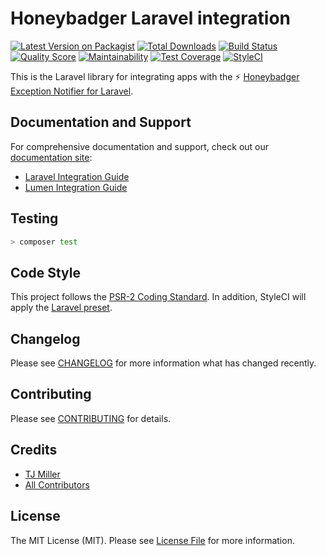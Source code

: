 # Honeybadger Laravel integration

[![Latest Version on Packagist](https://img.shields.io/packagist/v/honeybadger-io/honeybadger-laravel.svg?style=flat-square)](https://packagist.org/packages/honeybadger-io/honeybadger-laravel)
[![Total Downloads](https://img.shields.io/packagist/dt/honeybadger-io/honeybadger-laravel.svg?style=flat-square)](https://packagist.org/packages/honeybadger-io/honeybadger-laravel)
[![Build Status](https://img.shields.io/travis/honeybadger-io/honeybadger-laravel/master.svg?style=flat-square)](https://travis-ci.org/honeybadger-io/honeybadger-laravel)
[![Quality Score](https://img.shields.io/scrutinizer/g/honeybadger-io/honeybadger-laravel.svg?style=flat-square)](https://scrutinizer-ci.com/g/honeybadger-io/honeybadger-laravel)
[![Maintainability](https://api.codeclimate.com/v1/badges/8fdf4e1917297a9921d4/maintainability)](https://codeclimate.com/github/honeybadger-io/honeybadger-laravel/maintainability)
[![Test Coverage](https://api.codeclimate.com/v1/badges/8fdf4e1917297a9921d4/test_coverage)](https://codeclimate.com/github/honeybadger-io/honeybadger-laravel/test_coverage)
[![StyleCI](https://styleci.io/repos/138627377/shield)](https://github.styleci.io/repos/138627377)

This is the Laravel library for integrating apps with the :zap: [Honeybadger Exception Notifier for Laravel](https://www.honeybadger.io/for/laravel/?utm_source=github&utm_medium=readme&utm_campaign=laravel&utm_content=Honeybadger+Exception+Notifier+for+Laravel).

## Documentation and Support

For comprehensive documentation and support, check out our [documentation site](https://docs.honeybadger.io/lib/php/index.html):

- [Laravel Integration Guide](https://docs.honeybadger.io/lib/php/integration/laravel.html)
- [Lumen Integration Guide](https://docs.honeybadger.io/lib/php/integration/lumen.html)

## Testing
``` bash
> composer test
```

## Code Style
This project follows the [PSR-2 Coding Standard](https://github.com/php-fig/fig-standards/blob/master/accepted/PSR-2-coding-style-guide.md). In addition, StyleCI will apply the [Laravel preset](https://docs.styleci.io/presets#laravel).

## Changelog
Please see [CHANGELOG](CHANGELOG.md) for more information what has changed recently.

## Contributing
Please see [CONTRIBUTING](CONTRIBUTING.md) for details.

## Credits
- [TJ Miller](https://github.com/sixlive)
- [All Contributors](../../contributors)

## License
The MIT License (MIT). Please see [License File](LICENSE.md) for more information.
